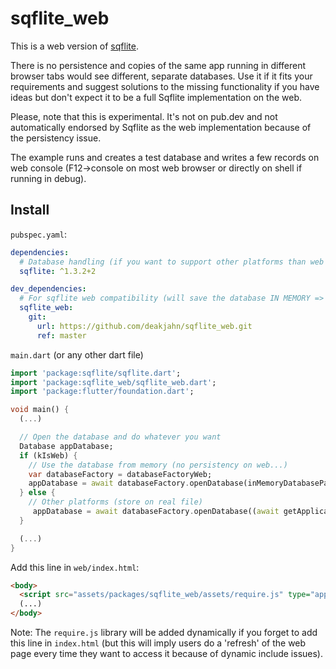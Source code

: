 # sqflite_web

This is a web version of [sqflite](https://pub.dev/packages/sqflite).

There is no persistence and copies of the same app running in different browser tabs would see different, separate databases.
Use it if it fits your requirements and suggest solutions to the missing functionality if you have ideas but don't expect it to be a full Sqflite implementation on the web.

Please, note that this is experimental. It's not on pub.dev and not automatically endorsed by Sqflite as the web implementation because of the persistency issue.

The example runs and creates a test database and writes a few records on web console (F12->console on most web browser or directly on shell if running in debug).


## Install

`pubspec.yaml`:

```yaml
dependencies:
  # Database handling (if you want to support other platforms than web too)
  sqflite: ^1.3.2+2

dev_dependencies:
  # For sqflite web compatibility (will save the database IN MEMORY => not stored)
  sqflite_web:
    git:
      url: https://github.com/deakjahn/sqflite_web.git
      ref: master
```

`main.dart` (or any other dart file)

```dart
import 'package:sqflite/sqflite.dart';
import 'package:sqflite_web/sqflite_web.dart';
import 'package:flutter/foundation.dart';

void main() {
  (...)

  // Open the database and do whatever you want
  Database appDatabase;
  if (kIsWeb) {
    // Use the database from memory (no persistency on web...)
    var databaseFactory = databaseFactoryWeb;
    appDatabase = await databaseFactory.openDatabase(inMemoryDatabasePath);
  } else {
    // Other platforms (store on real file)
     appDatabase = await databaseFactory.openDatabase((await getApplicationDocumentsDirectory()).path + '/app.db');
  }

  (...)
}
```

Add this line in `web/index.html`:
```html
<body>
  <script src="assets/packages/sqflite_web/assets/require.js" type="application/javascript"></script>
  (...)
</body>
```
Note: The `require.js` library will be added dynamically if you forget to add this line in `index.html`
(but this will imply users do a 'refresh' of the web page every time they want to access it because of dynamic include issues).
